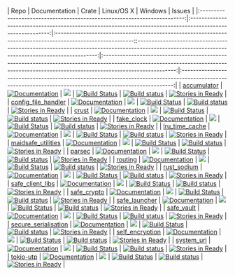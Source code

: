 | Repo                                                                     | Documentation																								| Crate                                                                                                      | Linux/OS X                                                                                                                                    | Windows                                                                                                                                                                                | Issues                                                                                                                                                    |
|:------------------------------------------------------------------------:|:----------------------------------------------------------------------------------------------------------:|:----------------------------------------------------------------------------------------------------------::----------------------------------------------------------------------------------------------------------------------------------------------:|:--------------------------------------------------------------------------------------------------------------------------------------------------------------------------------------:|:---------------------------------------------------------------------------------------------------------------------------------------------------------:|
| [accumulator](https://github.com/maidsafe/accumulator)                   | [![Documentation](https://docs.rs/accumulator/badge.svg)](https://docs.rs/accumulator)						| [![](http://meritbadge.herokuapp.com/accumulator)](https://crates.io/crates/accumulator)                   | [![Build Status](https://travis-ci.org/maidsafe/accumulator.svg?branch=master)](https://travis-ci.org/maidsafe/accumulator)                   | [![Build status](https://ci.appveyor.com/api/projects/status/1imtexgsshnpxnvn/branch/master?svg=true)](https://ci.appveyor.com/project/MaidSafe-QA/accumulator/branch/master)          | [![Stories in Ready](https://badge.waffle.io/maidsafe/accumulator.png?label=ready&title=Ready)](https://waffle.io/maidsafe/accumulator)                   |
| [config_file_handler](https://github.com/maidsafe/config_file_handler)   | [![Documentation](https://docs.rs/config_file_handler/badge.svg)](https://docs.rs/config_file_handler)		| [![](http://meritbadge.herokuapp.com/config_file_handler)](https://crates.io/crates/config_file_handler)   | [![Build Status](https://travis-ci.org/maidsafe/config_file_handler.svg?branch=master)](https://travis-ci.org/maidsafe/config_file_handler)   | [![Build status](https://ci.appveyor.com/api/projects/status/22gb4w9fhvhv3hn4/branch/master?svg=true)](https://ci.appveyor.com/project/MaidSafe-QA/config-file-handler/branch/master)  | [![Stories in Ready](https://badge.waffle.io/maidsafe/config_file_handler.png?label=ready&title=Ready)](https://waffle.io/maidsafe/config_file_handler)   |
| [crust](https://github.com/maidsafe/crust)                               | [![Documentation](https://docs.rs/crust/badge.svg)](https://docs.rs/crust)									| [![](http://meritbadge.herokuapp.com/crust)](https://crates.io/crates/crust)                               | [![Build Status](https://travis-ci.org/maidsafe/crust.svg?branch=master)](https://travis-ci.org/maidsafe/crust)                               | [![Build status](https://ci.appveyor.com/api/projects/status/ajw6ab26p86jdac4/branch/master?svg=true)](https://ci.appveyor.com/project/MaidSafe-QA/crust/branch/master)                | [![Stories in Ready](https://badge.waffle.io/maidsafe/crust.png?label=ready&title=Ready)](https://waffle.io/maidsafe/crust)                               |
| [fake_clock](https://github.com/maidsafe/fake_clock)                     | [![Documentation](https://docs.rs/fake_clock/badge.svg)](https://docs.rs/fake_clock)						| [![](http://meritbadge.herokuapp.com/fake_clock)](https://crates.io/crates/fake_clock)                     | [![Build Status](https://travis-ci.org/maidsafe/fake_clock.svg?branch=master)](https://travis-ci.org/maidsafe/fake_clock)                     | [![Build status](https://ci.appveyor.com/api/projects/status/oq5s0j82ykvb52du/branch/master?svg=true)](https://ci.appveyor.com/project/MaidSafe-QA/fake-clock/branch/master)           | [![Stories in Ready](https://badge.waffle.io/maidsafe/fake_clock.png?label=ready&title=Ready)](https://waffle.io/maidsafe/fake_clock)                     |
| [lru_time_cache](https://github.com/maidsafe/lru_time_cache)             | [![Documentation](https://docs.rs/lru_time_cache/badge.svg)](https://docs.rs/lru_time_cache)				| [![](http://meritbadge.herokuapp.com/lru_time_cache)](https://crates.io/crates/lru_time_cache)             | [![Build Status](https://travis-ci.org/maidsafe/lru_time_cache.svg?branch=master)](https://travis-ci.org/maidsafe/lru_time_cache)             | [![Build status](https://ci.appveyor.com/api/projects/status/15km1vxtg83qgvb5/branch/master?svg=true)](https://ci.appveyor.com/project/MaidSafe-QA/lru-time-cache/branch/master)       | [![Stories in Ready](https://badge.waffle.io/maidsafe/lru_time_cache.png?label=ready&title=Ready)](https://waffle.io/maidsafe/lru_time_cache)             |
| [maidsafe_utilities](https://github.com/maidsafe/maidsafe_utilities)     | [![Documentation](https://docs.rs/maidsafe_utilities/badge.svg)](https://docs.rs/maidsafe_utilities)		| [![](http://meritbadge.herokuapp.com/maidsafe_utilities)](https://crates.io/crates/maidsafe_utilities)     | [![Build Status](https://travis-ci.org/maidsafe/maidsafe_utilities.svg?branch=master)](https://travis-ci.org/maidsafe/maidsafe_utilities)     | [![Build status](https://ci.appveyor.com/api/projects/status/f7x8p4y66lwua38t/branch/master?svg=true)](https://ci.appveyor.com/project/MaidSafe-QA/maidsafe-utilities/branch/master)   | [![Stories in Ready](https://badge.waffle.io/maidsafe/maidsafe_utilities.png?label=ready&title=Ready)](https://waffle.io/maidsafe/maidsafe_utilities)     |
| [parsec](https://github.com/maidsafe/parsec)                             | [![Documentation](https://docs.rs/parsec/badge.svg)](https://docs.rs/parsec)								| [![](http://meritbadge.herokuapp.com/parsec)](https://crates.io/crates/parsec)							 | [![Build Status](https://travis-ci.org/maidsafe/parsec.svg?branch=master)](https://travis-ci.org/maidsafe/parsec)							 | [![Build status](https://ci.appveyor.com/api/projects/status/1wmc7pj8fx77lywy/branch/master?svg=true)](https://ci.appveyor.com/project/MaidSafe-QA/parsec/branch/master)				  | [![Stories in Ready](https://badge.waffle.io/maidsafe/parsec.png?label=ready&title=Ready)](https://waffle.io/maidsafe/parsec)  							  |
| [routing](https://github.com/maidsafe/routing)                           | [![Documentation](https://docs.rs/routing/badge.svg)](https://docs.rs/routing)								| [![](http://meritbadge.herokuapp.com/routing)](https://crates.io/crates/routing)                           | [![Build Status](https://travis-ci.org/maidsafe/routing.svg?branch=master)](https://travis-ci.org/maidsafe/routing)                           | [![Build status](https://ci.appveyor.com/api/projects/status/2w1joqd2h64o4xrh/branch/master?svg=true)](https://ci.appveyor.com/project/MaidSafe-QA/routing/branch/master)              | [![Stories in Ready](https://badge.waffle.io/maidsafe/routing.png?label=ready&title=Ready)](https://waffle.io/maidsafe/routing)                           |
| [rust_sodium](https://github.com/maidsafe/rust_sodium)                   | [![Documentation](https://docs.rs/rust_sodium/badge.svg)](https://docs.rs/rust_sodium)						| [![](http://meritbadge.herokuapp.com/rust_sodium)](https://crates.io/crates/rust_sodium)                   | [![Build Status](https://travis-ci.org/maidsafe/rust_sodium.svg?branch=master)](https://travis-ci.org/maidsafe/rust_sodium)                   | [![Build status](https://ci.appveyor.com/api/projects/status/kkgtqnx263xgk0c3/branch/master?svg=true)](https://ci.appveyor.com/project/MaidSafe-QA/rust-sodium/branch/master)          | [![Stories in Ready](https://badge.waffle.io/maidsafe/rust_sodium.png?label=ready&title=Ready)](https://waffle.io/maidsafe/rust_sodium)                   |
| [safe_client_libs](https://github.com/maidsafe/safe_client_libs)         | [![Documentation](https://docs.rs/safe_client_libs/badge.svg)](https://docs.rs/safe_client_libs)			| [![](http://meritbadge.herokuapp.com/safe_core)](https://crates.io/crates/safe_core)                       | [![Build Status](https://travis-ci.org/maidsafe/safe_client_libs.svg?branch=master)](https://travis-ci.org/maidsafe/safe_client_libs)         | [![Build status](https://ci.appveyor.com/api/projects/status/c61jthx04us5j57j/branch/master?svg=true)](https://ci.appveyor.com/project/MaidSafe-QA/safe-client-libs/branch/master)     | [![Stories in Ready](https://badge.waffle.io/maidsafe/safe_client_libs.png?label=ready&title=Ready)](https://waffle.io/maidsafe/safe_client_libs)         |
| [safe_crypto](https://github.com/maidsafe/safe_crypto)                   | [![Documentation](https://docs.rs/safe_crypto/badge.svg)](https://docs.rs/safe_crypto)						| [![](http://meritbadge.herokuapp.com/safe_crypto)](https://crates.io/crates/safe_crypto)					 | [![Build Status](https://travis-ci.org/maidsafe/safe_crypto.svg?branch=master)](https://travis-ci.org/maidsafe/safe_crypto)					 | [![Build status](https://ci.appveyor.com/api/projects/status/j4a723xbky00blt6/branch/master?svg=true)](https://ci.appveyor.com/project/MaidSafe-QA/safe-crypto/branch/master)		  | [![Stories in Ready](https://badge.waffle.io/maidsafe/safe_crypto.png?label=ready&title=Ready)](https://waffle.io/maidsafe/safe_crypto)  				  |
| [safe_launcher](https://github.com/maidsafe/safe_launcher)               | [![Documentation](https://docs.rs/safe_launcher/badge.svg)](https://docs.rs/safe_launcher)					| [![](http://meritbadge.herokuapp.com/safe_launcher)](https://crates.io/crates/safe_launcher)               | [![Build Status](https://travis-ci.org/maidsafe/safe_launcher.svg?branch=master)](https://travis-ci.org/maidsafe/safe_launcher)               | [![Build status](https://ci.appveyor.com/api/projects/status/xnsjhx27snoh4lmy/branch/master?svg=true)](https://ci.appveyor.com/project/MaidSafe-QA/safe-launcher/branch/master)        | [![Stories in Ready](https://badge.waffle.io/maidsafe/safe_launcher.png?label=ready&title=Ready)](https://waffle.io/maidsafe/safe_launcher)               |
| [safe_vault](https://github.com/maidsafe/safe_vault)                     | [![Documentation](https://docs.rs/safe_vault/badge.svg)](https://docs.rs/safe_vault)						| [![](http://meritbadge.herokuapp.com/safe_vault)](https://crates.io/crates/safe_vault)                     | [![Build Status](https://travis-ci.org/maidsafe/safe_vault.svg?branch=master)](https://travis-ci.org/maidsafe/safe_vault)                     | [![Build status](https://ci.appveyor.com/api/projects/status/ohu678c6ufw8b2bn/branch/master?svg=true)](https://ci.appveyor.com/project/MaidSafe-QA/safe-vault/branch/master)           | [![Stories in Ready](https://badge.waffle.io/maidsafe/safe_vault.png?label=ready&title=Ready)](https://waffle.io/maidsafe/safe_vault)                     |
| [secure_serialisation](https://github.com/maidsafe/secure_serialisation) | [![Documentation](https://docs.rs/secure_serialisation/badge.svg)](https://docs.rs/secure_serialisation)	| [![](http://meritbadge.herokuapp.com/secure_serialisation)](https://crates.io/crates/secure_serialisation) | [![Build Status](https://travis-ci.org/maidsafe/secure_serialisation.svg?branch=master)](https://travis-ci.org/maidsafe/secure_serialisation) | [![Build status](https://ci.appveyor.com/api/projects/status/fw4t0s9dkipefjuy/branch/master?svg=true)](https://ci.appveyor.com/project/MaidSafe-QA/secure-serialisation/branch/master) | [![Stories in Ready](https://badge.waffle.io/maidsafe/secure_serialisation.png?label=ready&title=Ready)](https://waffle.io/maidsafe/secure_serialisation) |
| [self_encryption](https://github.com/maidsafe/self_encryption)           | [![Documentation](https://docs.rs/self_encryption/badge.svg)](https://docs.rs/self_encryption)				| [![](http://meritbadge.herokuapp.com/self_encryption)](https://crates.io/crates/self_encryption)           | [![Build Status](https://travis-ci.org/maidsafe/self_encryption.svg?branch=master)](https://travis-ci.org/maidsafe/self_encryption)           | [![Build status](https://ci.appveyor.com/api/projects/status/htljxqrosx1i237s/branch/master?svg=true)](https://ci.appveyor.com/project/MaidSafe-QA/self-encryption/branch/master)      | [![Stories in Ready](https://badge.waffle.io/maidsafe/self_encryption.png?label=ready&title=Ready)](https://waffle.io/maidsafe/self_encryption)           |
| [system_uri](https://github.com/maidsafe/system_uri)                     | [![Documentation](https://docs.rs/system_uri/badge.svg)](https://docs.rs/system_uri)						| [![](http://meritbadge.herokuapp.com/system_uri)](https://crates.io/crates/system_uri)                     | [![Build Status](https://travis-ci.org/maidsafe/system_uri.svg?branch=master)](https://travis-ci.org/maidsafe/system_uri)                     | [![Build status](https://ci.appveyor.com/api/projects/status/qpnwete63eakcipn/branch/master?svg=true)](https://ci.appveyor.com/project/MaidSafe-QA/system-uri/branch/master)           | [![Stories in Ready](https://badge.waffle.io/maidsafe/system_uri.png?label=ready&title=Ready)](https://waffle.io/maidsafe/system_uri)                     |
| [tokio-utp](https://github.com/maidsafe/tokio-utp)                       | [![Documentation](https://docs.rs/tokio-utp/badge.svg)](https://docs.rs/tokio-utp)							| [![](http://meritbadge.herokuapp.com/tokio-utp)](https://crates.io/crates/tokio-utp)						 | [![Build Status](https://travis-ci.org/maidsafe/tokio-utp.svg?branch=master)](https://travis-ci.org/maidsafe/tokio-utp)						 | [![Build status](https://ci.appveyor.com/api/projects/status/wk7vqat3xhly1ny1/branch/master?svg=true)](https://ci.appveyor.com/project/MaidSafe-QA/tokio-utp/branch/master)			  | [![Stories in Ready](https://badge.waffle.io/maidsafe/tokio-utp.png?label=ready&title=Ready)](https://waffle.io/maidsafe/tokio-utp)  					  |
